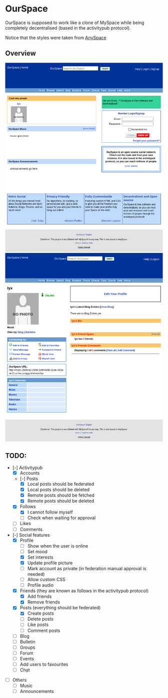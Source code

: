 # OurSpace

OurSpace is supposed to work like a clone of MySpace while being completely decentralised (based in the activitypub protocol).

Notice that the styles were taken from [AnySpace](https://anyspace.3to.moe/about.php)

## Overview

![](img/OurSpaceHome.png)
![](img/OurSpaceProfile.png)

## TODO:

- [-] Activitypub
    - [x] Accounts
    - [-] Posts
        - [x] Local posts should be federated
        - [x] Local posts should be deleted
        - [x] Remote posts should be fetched
        - [x] Remote posts should be deleted
    - [x] Follows
        - [x] I cannot follow myself
        - [ ] Check when waiting for approval
    - [ ] Likes
    - [ ] Comments

- [-] Social features
    - [x] Profile
        - [ ] Show when the user is online
        - [ ] Set mood
        - [x] Set interests
        - [x] Update profile picture
        - [ ] Mark account as private (in federation manual approval is needed)
        - [ ] Allow custom CSS
        - [ ] Profile audio
    - [x] Friends (they are known as follows in the activitypub protocol)
        - [x] Add friends
        - [x] Remove friends
    - [x] Posts (everything should be federated)
        - [x] Create posts
        - [ ] Delete posts
        - [ ] Like posts
        - [ ] Comment posts
    - [ ] Blog
    - [ ] Bulletin
    - [ ] Groups
    - [ ] Forum
    - [ ] Events
    - [ ] Add users to favourites
    - [ ] Chat

- [ ] Others
    - [ ] Music
    - [ ] Announcements
